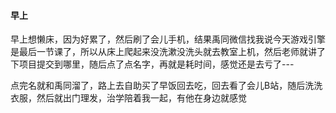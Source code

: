 #### 早上

早上想懒床，因为好累了，然后刷了会儿手机，结果禹同微信找我说今天游戏引擎是最后一节课了，所以从床上爬起来没洗漱没洗头就去教室上机，然后老师就讲了下项目提交到哪里，随后点了点名字，再就是耗时间，感觉还是去亏了---

点完名就和禹同溜了，路上去自助买了早饭回去吃，回去看了会儿B站，随后洗洗衣服，然后就出门理发，治学陪着我一起，有他在身边就感觉

